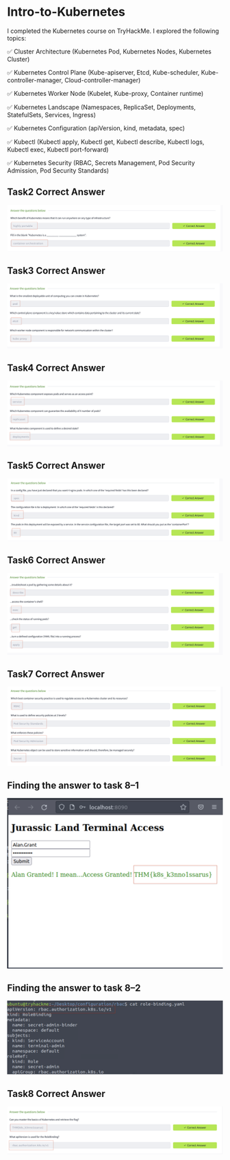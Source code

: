 # Intro-to-Kubernetes

I completed the Kubernetes course on TryHackMe. I explored the following topics:

✅ Cluster Architecture (Kubernetes Pod, Kubernetes Nodes, Kubernetes Cluster)

✅ Kubernetes Control Plane (Kube-apiserver, Etcd, Kube-scheduler, Kube-controller-manager, Cloud-controller-manager)

✅ Kubernetes Worker Node (Kubelet, Kube-proxy, Container runtime)

✅ Kubernetes Landscape (Namespaces, ReplicaSet, Deployments, StatefulSets, Services, Ingress)

✅ Kubernetes Configuration (apiVersion, kind, metadata, spec)

✅ Kubectl (Kubectl apply, Kubectl get, Kubectl describe, Kubectl logs, Kubectl exec, Kubectl port-forward)

✅ Kubernetes Security (RBAC, Secrets Management, Pod Security Admission, Pod Security Standards)

## Task2 Correct Answer
![Screenshot](Task2.png)

## Task3 Correct Answer
![Screenshot](Task3.png)

## Task4 Correct Answer
![Screenshot](Task4.png)

## Task5 Correct Answer
![Screenshot](Task5.png)

## Task6 Correct Answer
![Screenshot](Task6.png)

## Task7 Correct Answer
![Screenshot](Task7.png)

## Finding the answer to task 8–1
![Screenshot](Flag.png)

## Finding the answer to task 8–2
![Screenshot](RoleBindingAPI.png)

## Task8 Correct Answer
![Screenshot](Task8.png)
